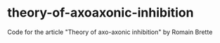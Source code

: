 # theory-of-axoaxonic-inhibition
Code for the article "Theory of axo-axonic inhibition" by Romain Brette
